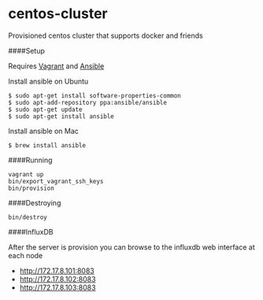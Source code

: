 centos-cluster
=======================

Provisioned centos cluster that supports docker and friends

####Setup

Requires [Vagrant](https://docs.vagrantup.com/v2/installation/) and [Ansible](http://docs.ansible.com/intro_installation.html)

Install ansible on Ubuntu

    $ sudo apt-get install software-properties-common
    $ sudo apt-add-repository ppa:ansible/ansible
    $ sudo apt-get update
    $ sudo apt-get install ansible
	
Install ansible on Mac

    $ brew install ansible

####Running

    vagrant up
    bin/export_vagrant_ssh_keys
    bin/provision


####Destroying

    bin/destroy
	
####InfluxDB

After the server is provision you can browse to the influxdb web interface at each node

* http://172.17.8.101:8083
* http://172.17.8.102:8083
* http://172.17.8.103:8083